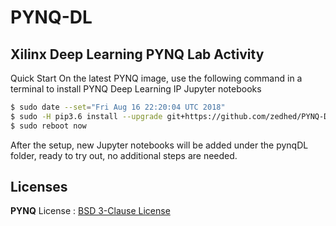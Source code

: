# PYNQ-DL
## Xilinx Deep Learning PYNQ Lab Activity

Quick Start
On the latest PYNQ image, use the following command in a terminal to install PYNQ Deep Learning IP Jupyter notebooks
```bash
$ sudo date --set="Fri Aug 16 22:20:04 UTC 2018"
$ sudo -H pip3.6 install --upgrade git+https://github.com/zedhed/PYNQ-DL.git
$ sudo reboot now
```
After the setup, new Jupyter notebooks will be added under the pynqDL folder, ready to try out, no additional steps are needed.



## Licenses

**PYNQ** License : [BSD 3-Clause License](https://github.com/Xilinx/PYNQ/blob/master/LICENSE)
